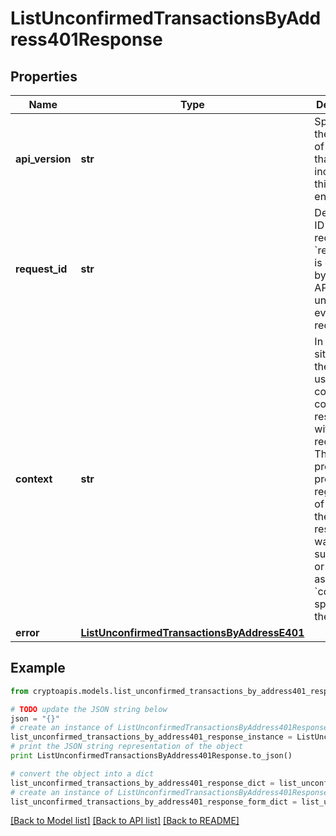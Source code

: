 # ListUnconfirmedTransactionsByAddress401Response


## Properties
Name | Type | Description | Notes
------------ | ------------- | ------------- | -------------
**api_version** | **str** | Specifies the version of the API that incorporates this endpoint. | 
**request_id** | **str** | Defines the ID of the request. The &#x60;requestId&#x60; is generated by Crypto APIs and it&#39;s unique for every request. | 
**context** | **str** | In batch situations the user can use the context to correlate responses with requests. This property is present regardless of whether the response was successful or returned as an error. &#x60;context&#x60; is specified by the user. | [optional] 
**error** | [**ListUnconfirmedTransactionsByAddressE401**](ListUnconfirmedTransactionsByAddressE401.md) |  | 

## Example

```python
from cryptoapis.models.list_unconfirmed_transactions_by_address401_response import ListUnconfirmedTransactionsByAddress401Response

# TODO update the JSON string below
json = "{}"
# create an instance of ListUnconfirmedTransactionsByAddress401Response from a JSON string
list_unconfirmed_transactions_by_address401_response_instance = ListUnconfirmedTransactionsByAddress401Response.from_json(json)
# print the JSON string representation of the object
print ListUnconfirmedTransactionsByAddress401Response.to_json()

# convert the object into a dict
list_unconfirmed_transactions_by_address401_response_dict = list_unconfirmed_transactions_by_address401_response_instance.to_dict()
# create an instance of ListUnconfirmedTransactionsByAddress401Response from a dict
list_unconfirmed_transactions_by_address401_response_form_dict = list_unconfirmed_transactions_by_address401_response.from_dict(list_unconfirmed_transactions_by_address401_response_dict)
```
[[Back to Model list]](../README.md#documentation-for-models) [[Back to API list]](../README.md#documentation-for-api-endpoints) [[Back to README]](../README.md)


